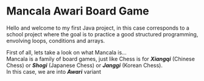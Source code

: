 # Mancala Awari Board Game

Hello and welcome to my first Java project, in this case corresponds to a school project where the goal is to practice a good structured programming, envolving loops, conditions and arrays.

First of all, lets take a look on what Mancala is...</br>
Mancala is a family of board games, just like Chess is for <b><i>Xiangqi</i></b> (Chinese Chess) or <b><i>Shogi</i></b> (Japanese Chess) or <b><i>Janggi</i></b> (Korean Chess).</br>
In this case, we are into <b><i>Awari</i></b> variant

